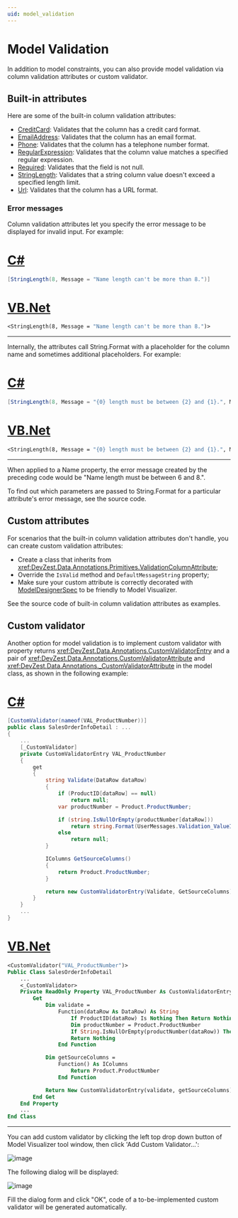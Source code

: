 ```yaml
---
uid: model_validation
---
```


# Model Validation

In addition to model constraints, you can also provide model validation via column validation attributes or custom validator.

## Built-in attributes

Here are some of the built-in column validation attributes:

* [CreditCard](xref:DevZest.Data.Annotations.CreditCardAttribute): Validates that the column has a credit card format.
* [EmailAddress](xref:DevZest.Data.Annotations.EmailAddressAttribute): Validates that the column has an email format.
* [Phone](xref:DevZest.Data.Annotations.PhoneAttribute): Validates that the column has a telephone number format.
* [RegularExpression](xref:DevZest.Data.Annotations.RegularExpressionAttribute): Validates that the column value matches a specified regular expression.
* [Required](xref:DevZest.Data.Annotations.RequiredAttribute): Validates that the field is not null.
* [StringLength](xref:DevZest.Data.Annotations.StringLengthAttribute): Validates that a string column value doesn't exceed a specified length limit.
* [Url](xref:DevZest.Data.Annotations.UrlAttribute): Validates that the column has a URL format.

### Error messages

Column validation attributes let you specify the error message to be displayed for invalid input. For example:


# [C#](#tab/cs)

```cs
[StringLength(8, Message = "Name length can't be more than 8.")]
```

# [VB.Net](#tab/vb)

```vb
<StringLength(8, Message = "Name length can't be more than 8.")>
```

***

Internally, the attributes call String.Format with a placeholder for the column name and sometimes additional placeholders. For example:

# [C#](#tab/cs)

```cs
[StringLength(8, Message = "{0} length must be between {2} and {1}.", MinimumLength = 6)]
```

# [VB.Net](#tab/vb)

```vb
<StringLength(8, Message = "{0} length must be between {2} and {1}.", MinimumLength = 6)>
```

***

When applied to a Name property, the error message created by the preceding code would be "Name length must be between 6 and 8.".

To find out which parameters are passed to String.Format for a particular attribute's error message, see the source code.

## Custom attributes

For scenarios that the built-in column validation attributes don't handle, you can create custom validation attributes:

* Create a class that inherits from <xref:DevZest.Data.Annotations.Primitives.ValidationColumnAttribute>;
* Override the `IsValid` method and `DefaultMessageString` property;
* Make sure your custom attribute is correctly decorated with [ModelDesignerSpec](xref:DevZest.Data.Annotations.Primitives.ModelDesignerSpecAttribute) to be friendly to Model Visualizer.

See the source code of built-in column validation attributes as examples.

## Custom validator

Another option for model validation is to implement custom validator with property returns <xref:DevZest.Data.Annotations.CustomValidatorEntry> and a pair of <xref:DevZest.Data.Annotations.CustomValidatorAttribute> and <xref:DevZest.Data.Annotations._CustomValidatorAttribute> in the model class, as shown in the following example:

# [C#](#tab/cs)

```cs
[CustomValidator(nameof(VAL_ProductNumber))]
public class SalesOrderInfoDetail : ...
{
    ...
    [_CustomValidator]
    private CustomValidatorEntry VAL_ProductNumber
    {
        get
        {
            string Validate(DataRow dataRow)
            {
                if (ProductID[dataRow] == null)
                    return null;
                var productNumber = Product.ProductNumber;

                if (string.IsNullOrEmpty(productNumber[dataRow]))
                    return string.Format(UserMessages.Validation_ValueIsRequired, productNumber.DisplayName);
                else
                    return null;
            }

            IColumns GetSourceColumns()
            {
                return Product.ProductNumber;
            }

            return new CustomValidatorEntry(Validate, GetSourceColumns);
        }
    }
    ...
}
```

# [VB.Net](#tab/vb)

```vb
<CustomValidator("VAL_ProductNumber")>
Public Class SalesOrderInfoDetail
    ...
    <_CustomValidator>
    Private ReadOnly Property VAL_ProductNumber As CustomValidatorEntry
        Get
            Dim validate =
                Function(dataRow As DataRow) As String
                    If ProductID(dataRow) Is Nothing Then Return Nothing
                    Dim productNumber = Product.ProductNumber
                    If String.IsNullOrEmpty(productNumber(dataRow)) Then Return String.Format(My.UserMessages.Validation_ValueIsRequired, productNumber.DisplayName)
                    Return Nothing
                End Function

            Dim getSourceColumns =
                Function() As IColumns
                    Return Product.ProductNumber
                End Function

            Return New CustomValidatorEntry(validate, getSourceColumns)
        End Get
    End Property
    ...
End Class
```

***

You can add custom validator by clicking the left top drop down button of Model Visualizer tool window, then click 'Add Custom Validator...':

![image](/images/model_visualizer_add_val.jpg)

The following dialog will be displayed:

![image](/images/model_visualizer_add_val_dialog.jpg)

Fill the dialog form and click "OK", code of a to-be-implemented custom validator will be generated automatically.

